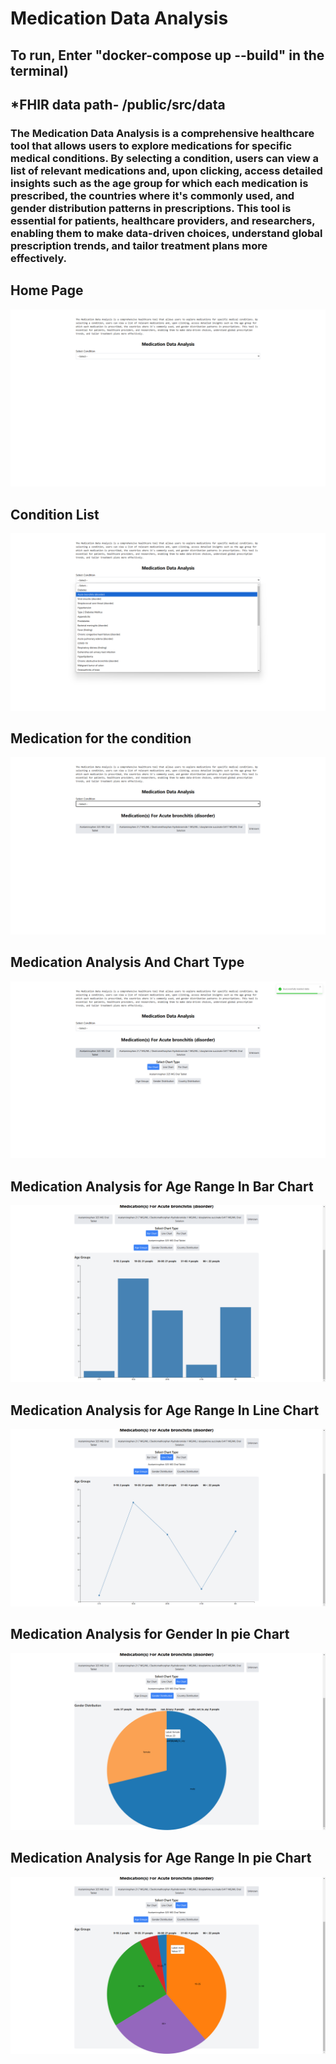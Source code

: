 # Medication Data Analysis


## To run, Enter "docker-compose up --build" in the terminal)

## *FHIR data path- /public/src/data


### The Medication Data Analysis is a comprehensive healthcare tool that allows users to explore medications for specific medical conditions. By selecting a condition, users can view a list of relevant medications and, upon clicking, access detailed insights such as the age group for which each medication is prescribed, the countries where it's commonly used, and gender distribution patterns in prescriptions. This tool is essential for patients, healthcare providers, and researchers, enabling them to make data-driven choices, understand global prescription trends, and tailor treatment plans more effectively.




## Home Page
![Alt text](https://github.com/Farakh45/medication_analysis/blob/main/readme_img/Screenshot%20(231).png)




## Condition List
![Alt text](https://github.com/Farakh45/medication_analysis/blob/main/readme_img/Screenshot%20(232).png)


## Medication for the condition
![Alt text](https://github.com/Farakh45/medication_analysis/blob/main/readme_img/Screenshot%20(233).png)


## Medication Analysis And Chart Type
![Alt text](https://github.com/Farakh45/medication_analysis/blob/main/readme_img/Screenshot%20(234).png)


## Medication Analysis for Age Range In Bar Chart
![Alt text](https://github.com/Farakh45/medication_analysis/blob/main/readme_img/Screenshot%20(235).png)


## Medication Analysis for Age Range In Line Chart
![Alt text](https://github.com/Farakh45/medication_analysis/blob/main/readme_img/Screenshot%20(238).png)

## Medication Analysis for Gender In pie Chart
![Alt text](https://github.com/Farakh45/medication_analysis/blob/main/readme_img/Screenshot%20(240).png)

## Medication Analysis for Age Range In pie Chart
![Alt text](https://github.com/Farakh45/medication_analysis/blob/main/readme_img/Screenshot%20(241).png)



